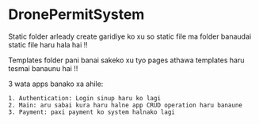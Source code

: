 # DronePermitSystem

Static folder arleady create garidiye ko xu so static file ma folder banaudai static file haru hala hai !!

Templates folder pani banai sakeko xu tyo pages athawa templates haru tesmai banaunu hai !!

3 wata apps banako xa ahile:

    1. Authentication: Login sinup haru ko lagi
    2. Main: aru sabai kura haru halne app CRUD operation haru banaune
    3. Payment: paxi payment ko system halnako lagi
